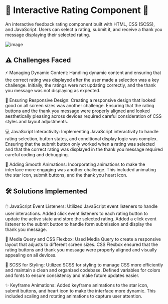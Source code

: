 # 🌟 Interactive Rating Component 🌟
An interactive feedback rating component built with HTML, CSS (SCSS), and JavaScript. Users can select a rating, submit it, and receive a thank you message displaying their selected rating.

![image](https://github.com/user-attachments/assets/9aaace11-74a4-47e5-a7cc-3fb29881201f)

## ⚠️ Challenges Faced
⚡ Managing Dynamic Content:
Handling dynamic content and ensuring that the correct rating was displayed after the user made a selection was a key challenge. Initially, the ratings were not updating correctly, and the thank you message was not displaying as expected.

📱 Ensuring Responsive Design:
Creating a responsive design that looked good on all screen sizes was another challenge. Ensuring that the rating buttons and the thank you message were properly aligned and looked aesthetically pleasing across devices required careful consideration of CSS styles and layout adjustments.

💻 JavaScript Interactivity:
Implementing JavaScript interactivity to handle rating selection, button states, and conditional display logic was complex. Ensuring that the submit button only worked when a rating was selected and that the correct rating was displayed in the thank you message required careful coding and debugging.

🎨 Adding Smooth Animations:
Incorporating animations to make the interface more engaging was another challenge. This included animating the star icon, submit buttons, and the thank you heart icon.

## 🛠️ Solutions Implemented
🖱️ JavaScript Event Listeners:
Utilized JavaScript event listeners to handle user interactions. Added click event listeners to each rating button to update the active state and store the selected rating. Added a click event listener to the submit button to handle form submission and display the thank you message.

📐 Media Query and CSS Flexbox:
Used Media Query to create a responsive layout that adjusts to different screen sizes. CSS Flexbox ensured that the rating buttons and thank you message were properly aligned and visually appealing on all devices.

🎨 SCSS for Styling:
Utilized SCSS for styling to manage CSS more efficiently and maintain a clean and organized codebase. Defined variables for colors and fonts to ensure consistency and make future updates easier.

✨ Keyframe Animations:
Added keyframe animations to the star icon, submit buttons, and heart icon to make the interface more dynamic. This included scaling and rotating animations to capture user attention.
